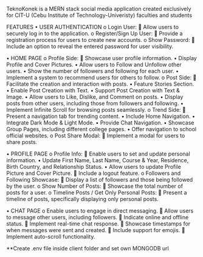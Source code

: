 TeknoKonek is a MERN stack social media application created exclusively for CIT-U (Cebu Institute of Technology-Univeristy) faculties and students 

FEATURES
•	USER AUTHENTICATION
o	Login User:
	Allow users to securely log in to the application.
o	Register/Sign Up User:
	Provide a registration process for users to create new accounts.
o	Show Password:
	Include an option to reveal the entered password for user visibility.

•	HOME PAGE
o	Profile Side:
	Showcase user profile information.
•	Display Profile and Cover Pictures.
•	Allow users to Follow and Unfollow other users.
•	Show the number of followers and following for each user.
•	Implement a system to recommend users for others to follow.
o	Post Side:
	Facilitate the creation and interaction with posts.
•	Feature Stories Section.
•	Enable Post Creation with Text.
•	Support Post Creation with Text & Image.
•	Allow users to Like, Dislike, and Comment on posts.
•	Display posts from other users, including those from followers and following.
•	Implement Infinite Scroll for browsing posts seamlessly.
o	Trend Side:
	Present a navigation tab for trending content.
•	Include Home Navigation.
•	Integrate Dark Mode & Light Mode.
•	Provide Chat Navigation.
•	Showcase Group Pages, including different college pages.
•	Offer navigation to school official websites.
o	Post Share Modal:
	Implement a modal for users to share posts.


•	PROFILE PAGE
o	Profile Info:
	Enable users to set and update personal information.
•	Update First Name, Last Name, Course & Year, Residence, Birth Country, and Relationship Status.
•	Allow users to update Profile Picture and Cover Picture.
	Include a logout feature.
o	Followers and Following Showcase:
	Display a list of followers and those being followed by the user.
o	Show Number of Posts:
	Showcase the total number of posts for a user.
o	Timeline Posts / Get Only Personal Posts:
	Present a timeline of posts, specifically displaying only personal posts.

•	CHAT PAGE
o	Enable users to engage in direct messaging.
	Allow users to message other users, including followers.
	Indicate online and offline status.
	Implement real-time chat response.
	Showcase timestamps for when messages were sent and created.
	Include support for emojis.
	Implement auto-scroll functionality.


**Create .env file inside client folder and set own MONGODB url
